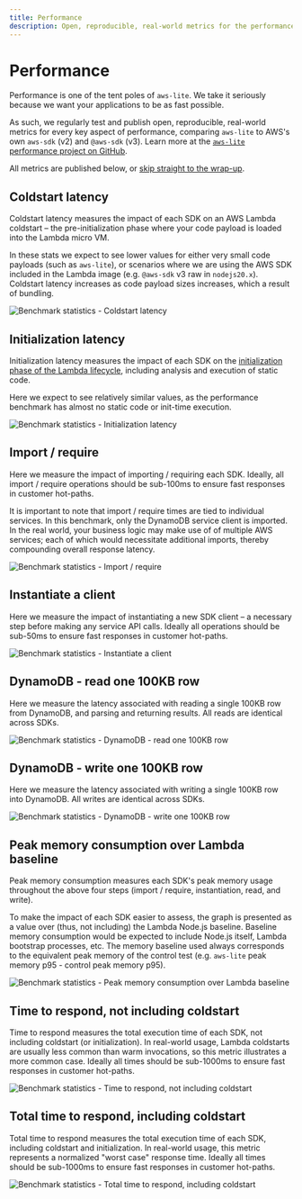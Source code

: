 ```yaml
---
title: Performance
description: Open, reproducible, real-world metrics for the performance of aws-lite and other AWS SDKs
---
```

# Performance

Performance is one of the tent poles of `aws-lite`. We take it seriously because we want your applications to be as fast possible.

As such, we regularly test and publish open, reproducible, real-world metrics for every key aspect of performance, comparing `aws-lite` to AWS's own `aws-sdk` (v2) and `@aws-sdk` (v3). Learn more at the [`aws-lite` performance project on GitHub](https://github.com/architect/aws-lite-performance/).

All metrics are published below, or [skip straight to the wrap-up](#time-to-respond%2C-not-including-coldstart).


## Coldstart latency

Coldstart latency measures the impact of each SDK on an AWS Lambda coldstart – the pre-initialization phase where your code payload is loaded into the Lambda micro VM.

In these stats we expect to see lower values for either very small code payloads (such as `aws-lite`), or scenarios where we are using the AWS SDK included in the Lambda image (e.g. `@aws-sdk` v3 raw in `nodejs20.x`). Coldstart latency increases as code payload sizes increases, which a result of bundling.

<picture>
  <source media="(prefers-color-scheme: dark)" alt="Benchmark statistics - Coldstart latency" srcset="/_public/coldstart-dark.png">
  <img alt="Benchmark statistics - Coldstart latency" src="/_public/coldstart.png">
</picture>

<!-- stats_coldstart -->


## Initialization latency

Initialization latency measures the impact of each SDK on the [initialization phase of the Lambda lifecycle](https://docs.aws.amazon.com/lambda/latest/dg/lambda-runtime-environment.html#runtimes-lifecycle), including analysis and execution of static code.

Here we expect to see relatively similar values, as the performance benchmark has almost no static code or init-time execution.

<picture>
  <source media="(prefers-color-scheme: dark)" alt="Benchmark statistics - Initialization latency" srcset="/_public/init-dark.png">
  <img alt="Benchmark statistics - Initialization latency" src="/_public/init.png">
</picture>

<!-- stats_init -->



## Import / require

Here we measure the impact of importing / requiring each SDK. Ideally, all import / require operations should be sub-100ms to ensure fast responses in customer hot-paths.

It is important to note that import / require times are tied to individual services. In this benchmark, only the DynamoDB service client is imported. In the real world, your business logic may make use of of multiple AWS services; each of which would necessitate additional imports, thereby compounding overall response latency.

<picture>
  <source media="(prefers-color-scheme: dark)" alt="Benchmark statistics - Import / require" srcset="/_public/import-dep-dark.png">
  <img alt="Benchmark statistics - Import / require" src="/_public/import-dep.png">
</picture>

<!-- stats_importDep -->



## Instantiate a client

Here we measure the impact of instantiating a new SDK client – a necessary step before making any service API calls. Ideally all operations should be sub-50ms to ensure fast responses in customer hot-paths.

<picture>
  <source media="(prefers-color-scheme: dark)" alt="Benchmark statistics - Instantiate a client" srcset="/_public/instantiate-dark.png">
  <img alt="Benchmark statistics - Instantiate a client" src="/_public/instantiate.png">
</picture>

<!-- stats_instantiate -->



## DynamoDB - read one 100KB row

Here we measure the latency associated with reading a single 100KB row from DynamoDB, and parsing and returning results. All reads are identical across SDKs.

<picture>
  <source media="(prefers-color-scheme: dark)" alt="Benchmark statistics - DynamoDB - read one 100KB row" srcset="/_public/read-dark.png">
  <img alt="Benchmark statistics - DynamoDB - read one 100KB row" src="/_public/read.png">
</picture>

<!-- stats_read -->



## DynamoDB - write one 100KB row

Here we measure the latency associated with writing a single 100KB row into DynamoDB. All writes are identical across SDKs.

<picture>
  <source media="(prefers-color-scheme: dark)" alt="Benchmark statistics - DynamoDB - write one 100KB row" srcset="/_public/write-dark.png">
  <img alt="Benchmark statistics - DynamoDB - write one 100KB row" src="/_public/write.png">
</picture>

<!-- stats_write -->



## Peak memory consumption over Lambda baseline

Peak memory consumption measures each SDK's peak memory usage throughout the above four steps (import / require, instantiation, read, and write).

To make the impact of each SDK easier to assess, the graph is presented as a value over (thus, not including) the Lambda Node.js baseline. Baseline memory consumption would be expected to include Node.js itself, Lambda bootstrap processes, etc. The memory baseline used always corresponds to the equivalent peak memory of the control test (e.g. `aws-lite` peak memory p95 - control peak memory p95).

<picture>
  <source media="(prefers-color-scheme: dark)" alt="Benchmark statistics - Peak memory consumption over Lambda baseline" srcset="/_public/memory-dark.png">
  <img alt="Benchmark statistics - Peak memory consumption over Lambda baseline" src="/_public/memory.png">
</picture>

<!-- stats_memory -->



## Time to respond, not including coldstart

Time to respond measures the total execution time of each SDK, not including coldstart (or initialization). In real-world usage, Lambda coldstarts are usually less common than warm invocations, so this metric illustrates a more common case. Ideally all times should be sub-1000ms to ensure fast responses in customer hot-paths.

<picture>
  <source media="(prefers-color-scheme: dark)" alt="Benchmark statistics - Time to respond, not including coldstart" srcset="/_public/execution-time-dark.png">
  <img alt="Benchmark statistics - Time to respond, not including coldstart" src="/_public/execution-time.png">
</picture>

<!-- stats_executionTime -->



## Total time to respond, including coldstart

Total time to respond measures the total execution time of each SDK, including coldstart and initialization. In real-world usage, this metric represents a normalized "worst case" response time. Ideally all times should be sub-1000ms to ensure fast responses in customer hot-paths.

<picture>
  <source media="(prefers-color-scheme: dark)" alt="Benchmark statistics - Total time to respond, including coldstart" srcset="/_public/total-time-dark.png">
  <img alt="Benchmark statistics - Total time to respond, including coldstart" src="/_public/total-time.png">
</picture>

<!-- stats_totalTime -->
